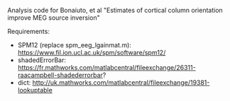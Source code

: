 Analysis code for Bonaiuto, et al "Estimates of cortical column orientation improve MEG source inversion"

Requirements:

* SPM12 (replace spm_eeg_lgainmat.m): https://www.fil.ion.ucl.ac.uk/spm/software/spm12/
* shadedErrorBar: https://fr.mathworks.com/matlabcentral/fileexchange/26311-raacampbell-shadederrorbar?
* dict: http://uk.mathworks.com/matlabcentral/fileexchange/19381-lookuptable
